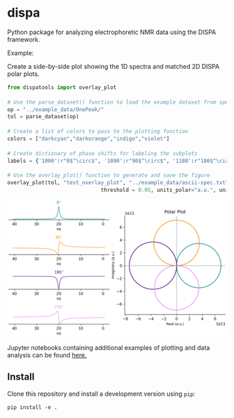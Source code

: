 # dispa
Python package for analyzing electrophoretic NMR data using the DISPA framework.

Example: 

Create a side-by-side plot showing the 1D spectra and matched 2D DISPA polar plots.

```python
from dispatools import overlay_plot

# Use the parse_dataset() function to load the example dataset from specified directory
op = "../example_data/OnePeak/"
tol = parse_dataset(op)

# Create a list of colors to pass to the plotting function
colors = ["darkcyan","darkorange","indigo","violet"]

# Create dictionary of phase shifts for labeling the subplots
labels = {'1000':r"0$^\circ$", '1090':r"90$^\circ$", '1180':r"180$^\circ$", '1270':r"270$^\circ$"}

# Use the overlay_plot() function to generate and save the figure
overlay_plot(tol, "test_overlay_plot", "../example_data/ascii-spec.txt", colors = colors, labels = labels, 
                              threshold = 0.05, units_polar="a.u.", units_1d="Hz", figsize=(8, 5))

```
![](docs/test_overlay_plot.png)


Jupyter notebooks containing additional examples of plotting and data analysis can be found [here.](https://github.com/lcwheeler/dispatools/tree/main/notebooks)



## Install

Clone this repository and install a development version using `pip`:
```
pip install -e .
```
